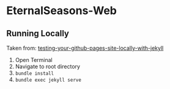 # EternalSeasons-Web

## Running Locally

Taken from: [testing-your-github-pages-site-locally-with-jekyll](https://docs.github.com/en/pages/setting-up-a-github-pages-site-with-jekyll/testing-your-github-pages-site-locally-with-jekyll)

1. Open Terminal
2. Navigate to root directory
3. `bundle install`
4. `bundle exec jekyll serve`